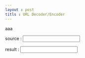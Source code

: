 ```yaml
---
layout : post
titls : URL Decoder/Encoder
---
```

aaa

source : <input id='src'>

result : <input id='dest'>
